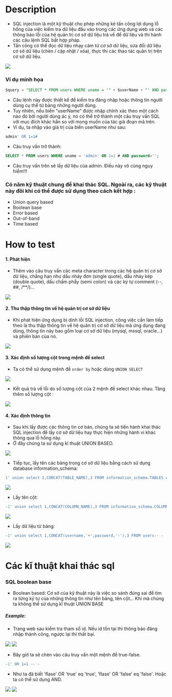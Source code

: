 # Description
- SQL injection là một kỹ thuật cho phép những kẻ tấn công lợi dụng lỗ hổng của việc kiểm tra dữ liệu đầu vào trong các ứng dụng web và các thông báo lỗi của hệ quản trị cơ sở dữ liệu trả về để dữ liệu và thi hành các câu lệnh SQL bất hợp pháp.  
- Tấn công có thể đọc dữ liệu nhạy cảm từ cơ sở dữ liệu, sửa đổi dữ liệu cơ sở dữ liệu (chèn / cập nhật / xóa), thực thi các thao tác quản trị trên cơ sở dữ liệu.  

![](https://github.com/huyenlamchiton/owasp/blob/master/Input%20Validation%20Testing/image/005-1.png)  

### Ví dụ minh họa
```sql
$query = "SELECT * FROM users WHERE uname = '" + $userName + "' AND password='"+$password+"';";
```
- Câu lệnh này được thiết kế để kiểm tra đăng nhập hoặc thông tin người dùng cụ thể từ bảng những người dùng.
- Tuy nhiên, nếu biến "userName" được nhập chính xác theo một cách nào đó bởi người dùng ác ý, nó có thể trở thành một câu truy vấn SQL với mục đích khác hẳn so với mong muốn của tác giả đoạn mã trên.
- Ví dụ, ta nhập vào giá trị của biến userName như sau: 
```sql
admin' OR 1=1#
```
- Câu truy vấn trở thành:
```sql
SELECT * FROM users WHERE uname = 'admin' OR 1=1 # AND password='';
```
- Câu truy vấn trên sẽ lấy dữ liệu của admin. Điều này vô cùng nguy hiểm!!!
### Có năm kỹ thuật chung để khai thác SQL. Ngoài ra, các kỹ thuật này đôi khi có thể được sử dụng theo cách kết hợp :
- Union query based
- Boolean base
- Error based
- Out-of-band
- Time based
# How to test
#### 1. Phát hiện
- Thêm vào câu truy vấn các meta character trong các hệ quản trị cơ sở dữ liệu, chẳng hạn như dấu nháy đơn (single quote), dấu nháy kép (double quote), dấu chấm phẩy (semi colon) và các ký tự comment (--, ##, /**/)…

![](https://github.com/huyenlamchiton/owasp/blob/master/Input%20Validation%20Testing/image/005-2.png)  



#### 2. Thu thập thông tin về hệ quản trị cơ sở dữ liệu
- Khi phát hiện ứng dụng bị dính lỗi SQL injection, công việc cần làm tiếp theo là thu thập thông tin về hệ quản trị cơ sở dữ liệu mà ứng dụng đang dùng, thông tin này bao gồm loại cơ sở dữ liệu (mysql, mssql, oracle…) và phiên bản của nó.

![](https://github.com/huyenlamchiton/owasp/blob/master/Input%20Validation%20Testing/image/005-3.png)  

#### 3. Xác định số lượng cột trong mệnh đề select
- Ta có thể sử dụng mệnh đề ```order by``` hoặc dùng ```UNION SELECT```  

![](https://github.com/huyenlamchiton/owasp/blob/master/Input%20Validation%20Testing/image/005-4.png)  

- Kết quả trả về lỗi do số lượng cột của 2 mệnh đề select khác nhau. Tăng thêm số lượng cột :

![](https://github.com/huyenlamchiton/owasp/blob/master/Input%20Validation%20Testing/image/005-5.png)  

#### 4. Xác định thông tin
- Sau khi lấy được các thông tin cơ bản, chúng ta sẽ tiến hành khai thác SQL injection để lấy cơ sở dữ liệu hay thực hiện những hành vi khác thông qua lỗ hổng này.
- Ở đây chúng ta sử dụng kĩ thuật UNION BASED.

![](https://github.com/huyenlamchiton/owasp/blob/master/Input%20Validation%20Testing/image/005-6.png)  

- Tiếp tục, lấy tên các bảng trong cơ sở dữ liệu bằng cách sử dụng database information_schema:
```sql
1' union select 1,CONCAT(TABLE_NAME),3 FROM information_schema.TABLES where TABLE_SCHEMA='leettime_761wHole'-- -
```

![](https://github.com/huyenlamchiton/owasp/blob/master/Input%20Validation%20Testing/image/005-7.png)  

- Lấy tên cột:

```sql
-1' union select 1,CONCAT(COLUMN_NAME),3 FROM information_schema.COLUMNS where TABLE_NAME='users'-- -
```

![](https://github.com/huyenlamchiton/owasp/blob/master/Input%20Validation%20Testing/image/005-8.png)  

- Lấy dữ liệu từ bảng:
```sql
-1' union select 1,CONCAT(username,'+',password,'-'),3 FROM users-- -
```

![](https://github.com/huyenlamchiton/owasp/blob/master/Input%20Validation%20Testing/image/005-9.png) 

# Các kĩ thuật khai thác sql
### SQL boolean base
- Boolean based: Cơ sở của kỹ thuật này là việc so sánh đúng sai để tìm ra từng ký tự của những thông tin như tên bảng, tên cột… Khi mà chúng ta không thể sử dụng kĩ thuật UNION BASE


##### Example:
- Trang web sau kiểm tra tham số id. Nếu id tồn tại thì thông báo đăng nhập thành công, ngược lại thì thất bại.  

![](https://github.com/huyenlamchiton/owasp/blob/master/Input%20Validation%20Testing/image/005-10.png) 
![](https://github.com/huyenlamchiton/owasp/blob/master/Input%20Validation%20Testing/image/005-11.png) 

- Bây giờ ta sẽ chèn vào câu truy vấn một mệnh đề true-false.
```sql
-1' OR 1=1 -- -
```
- Như ta đã biết 'flase' OR 'true' eq 'true',  'flase' OR 'false' eq 'false'. Hoặc ta có thể sử dụng AND.

![](https://github.com/huyenlamchiton/owasp/blob/master/Input%20Validation%20Testing/image/005-12.png) 
![](https://github.com/huyenlamchiton/owasp/blob/master/Input%20Validation%20Testing/image/005-13.png)  

